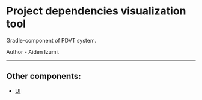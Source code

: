 # Project dependencies visualization tool
Gradle-component of PDVT system.

Author - Aiden Izumi.

____

## Other components:
* [UI](https://github.com/Flamesson/pdvt-ui)
